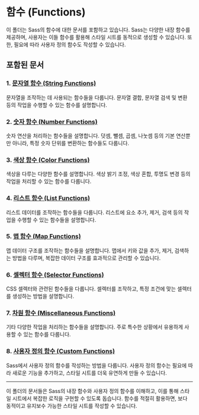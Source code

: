 # 함수 (Functions)

이 폴더는 Sass의 함수에 대한 문서를 포함하고 있습니다. Sass는 다양한 내장 함수를 제공하며, 사용자는 이들 함수를 활용해 스타일 시트를 동적으로 생성할 수 있습니다. 또한, 필요에 따라 사용자 정의 함수도 작성할 수 있습니다.

## 포함된 문서

### 1. [문자열 함수 (String Functions)](01-string-functions.md)
문자열을 조작하는 데 사용되는 함수들을 다룹니다. 문자열 결합, 문자열 검색 및 변환 등의 작업을 수행할 수 있는 함수를 설명합니다.

### 2. [숫자 함수 (Number Functions)](02-number-functions.md)
숫자 연산을 처리하는 함수들을 설명합니다. 덧셈, 뺄셈, 곱셈, 나눗셈 등의 기본 연산뿐만 아니라, 특정 숫자 단위를 변환하는 함수들도 다룹니다.

### 3. [색상 함수 (Color Functions)](03-color-functions.md)
색상을 다루는 다양한 함수를 설명합니다. 색상 밝기 조정, 색상 혼합, 투명도 변경 등의 작업을 처리할 수 있는 함수를 다룹니다.

### 4. [리스트 함수 (List Functions)](04-list-functions.md)
리스트 데이터를 조작하는 함수들을 다룹니다. 리스트에 요소 추가, 제거, 검색 등의 작업을 수행할 수 있는 함수들을 설명합니다.

### 5. [맵 함수 (Map Functions)](05-map-functions.md)
맵 데이터 구조를 조작하는 함수들을 설명합니다. 맵에서 키와 값을 추가, 제거, 검색하는 방법을 다루며, 복잡한 데이터 구조를 효과적으로 관리할 수 있습니다.

### 6. [셀렉터 함수 (Selector Functions)](06-selector-functions.md)
CSS 셀렉터와 관련된 함수들을 다룹니다. 셀렉터를 조작하고, 특정 조건에 맞는 셀렉터를 생성하는 방법을 설명합니다.

### 7. [차원 함수 (Miscellaneous Functions)](07-miscellaneous-functions.md)
기타 다양한 작업을 처리하는 함수들을 설명합니다. 주로 특수한 상황에서 유용하게 사용할 수 있는 함수를 다룹니다.

### 8. [사용자 정의 함수 (Custom Functions)](08-custom-functions.md)
Sass에서 사용자 정의 함수를 작성하는 방법을 다룹니다. 사용자 정의 함수는 필요에 따라 새로운 기능을 추가하고, 스타일 시트를 더욱 유연하게 만들 수 있습니다.

---

이 폴더의 문서들은 Sass의 내장 함수와 사용자 정의 함수를 이해하고, 이를 통해 스타일 시트에서 복잡한 로직을 구현할 수 있도록 돕습니다. 함수를 적절히 활용하면, 보다 동적이고 유지보수 가능한 스타일 시트를 작성할 수 있습니다.
